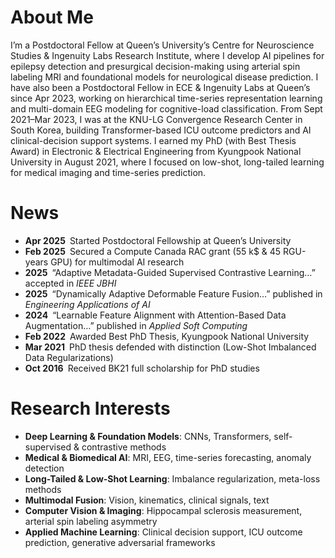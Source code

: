 # About Me  
I’m a Postdoctoral Fellow at Queen’s University’s Centre for Neuroscience Studies & Ingenuity Labs Research Institute, where I develop AI pipelines for epilepsy detection and presurgical decision-making using arterial spin labeling MRI and foundational models for neurological disease prediction. I have also been a Postdoctoral Fellow in ECE & Ingenuity Labs at Queen’s since Apr 2023, working on hierarchical time-series representation learning and multi-domain EEG modeling for cognitive-load classification. From Sept 2021–Mar 2023, I was at the KNU-LG Convergence Research Center in South Korea, building Transformer-based ICU outcome predictors and AI clinical-decision support systems. I earned my PhD (with Best Thesis Award) in Electronic & Electrical Engineering from Kyungpook National University in August 2021, where I focused on low-shot, long-tailed learning for medical imaging and time-series prediction.  

# News  
- **Apr 2025** Started Postdoctoral Fellowship at Queen’s University  
- **Feb 2025** Secured a Compute Canada RAC grant (55 k\$ & 45 RGU-years GPU) for multimodal AI research  
- **2025** “Adaptive Metadata-Guided Supervised Contrastive Learning…” accepted in _IEEE JBHI_  
- **2025** “Dynamically Adaptive Deformable Feature Fusion…” published in _Engineering Applications of AI_  
- **2024** “Learnable Feature Alignment with Attention-Based Data Augmentation…” published in _Applied Soft Computing_  
- **Feb 2022** Awarded Best PhD Thesis, Kyungpook National University  
- **Mar 2021** PhD thesis defended with distinction (Low-Shot Imbalanced Data Regularizations)  
- **Oct 2016** Received BK21 full scholarship for PhD studies  

# Research Interests  
- **Deep Learning & Foundation Models**: CNNs, Transformers, self-supervised & contrastive methods  
- **Medical & Biomedical AI**: MRI, EEG, time-series forecasting, anomaly detection  
- **Long-Tailed & Low-Shot Learning**: Imbalance regularization, meta-loss methods  
- **Multimodal Fusion**: Vision, kinematics, clinical signals, text  
- **Computer Vision & Imaging**: Hippocampal sclerosis measurement, arterial spin labeling asymmetry  
- **Applied Machine Learning**: Clinical decision support, ICU outcome prediction, generative adversarial frameworks  
